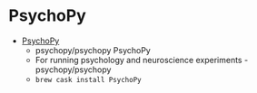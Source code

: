 # PsychoPy
- [PsychoPy](https://github.com/psychopy/psychopy)
  -  psychopy/psychopy PsychoPy
  - For running psychology and neuroscience experiments - psychopy/psychopy
  - `brew cask install PsychoPy`
